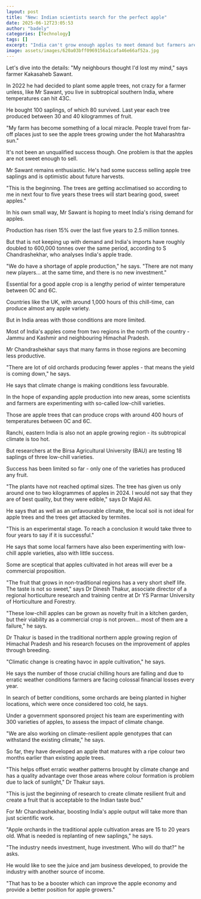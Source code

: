 ```yaml
---
layout: post
title: "New: Indian scientists search for the perfect apple"
date: 2025-06-12T23:05:53
author: "badely"
categories: [Technology]
tags: []
excerpt: "India can't grow enough apples to meet demand but farmers are struggling to raise production."
image: assets/images/620a03bff0969156a1cafa46e66af52a.jpg
---
```


Let's dive into the details: "My neighbours thought I'd lost my mind," says farmer Kakasaheb Sawant.

In 2022 he had decided to plant some apple trees, not crazy for a farmer unless, like Mr Sawant, you live in subtropical southern India, where temperatures can hit 43C.

He bought 100 saplings, of which 80 survived. Last year each tree produced between 30 and 40 kilogrammes of fruit.

"My farm has become something of a local miracle. People travel from far-off places just to see the apple trees growing under the hot Maharashtra sun."

It's not been an unqualified success though. One problem is that the apples are not sweet enough to sell.

Mr Sawant remains enthusiastic. He's had some success selling apple tree saplings and is optimistic about future harvests.

"This is the beginning. The trees are getting acclimatised so according to me in next four to five years these trees will start bearing good, sweet apples."

In his own small way, Mr Sawant is hoping to meet India's rising demand for apples. 

Production has risen 15% over the last five years to 2.5 million tonnes.

But that is not keeping up with demand and India's imports have roughly doubled to 600,000 tonnes over the same period, according to S Chandrashekhar, who analyses India's apple trade. 

"We do have a shortage of apple production," he says. "There are not many new players... at the same time, and there is no new investment."

Essential for a good apple crop is a lengthy period of winter temperature between 0C and 6C.

Countries like the UK, with around 1,000 hours of this chill-time, can produce almost any apple variety.

But in India areas with those conditions are more limited. 

Most of India's apples come from two regions in the north of the country -Jammu and Kashmir and neighbouring Himachal Pradesh.

Mr Chandrashekhar says that many farms in those regions are becoming less productive. 

"There are lot of old orchards producing fewer apples - that means the yield is coming down," he says.

He says that climate change is making conditions less favourable.

In the hope of expanding apple production into new areas, some scientists and farmers are experimenting with so-called low-chill varieties.

Those are apple trees that can produce crops with around 400 hours of temperatures between 0C and 6C.

Ranchi, eastern India is also not an apple growing region - its subtropical climate is too hot. 

But researchers at the Birsa Agricultural University (BAU) are testing 18 saplings of three low-chill varieties.

Success has been limited so far -  only one of the varieties has produced any fruit. 

"The plants have not reached optimal sizes. The tree has given us only around one to two kilogrammes of apples in 2024.  I would not say that they are of best quality, but they were edible," says Dr Majid Ali. 

He says that as well as an unfavourable climate, the local soil is not ideal for apple trees and the trees get attacked by termites.

"This is an experimental stage. To reach a conclusion it would take three to four years to say if it is successful."

He says that some local farmers have also been experimenting with low-chill apple varieties, also with little success. 

Some are sceptical that apples cultivated in hot areas will ever be a commercial proposition. 

"The fruit that grows in non-traditional regions has a very short shelf life. The taste is not so sweet," says Dr Dinesh Thakur, associate director of a regional horticulture research and training centre at Dr YS Parmar University of Horticulture and Forestry.

"These low-chill apples can be grown as novelty fruit in a kitchen garden, but their viability as a commercial crop is not proven... most of them are a failure," he says. 

Dr Thakur is based in the traditional northern apple growing region of Himachal Pradesh and his research focuses on the improvement of apples through breeding.

"Climatic change is creating havoc in apple cultivation," he says. 

He says the number of those crucial chilling hours are falling and due to erratic weather conditions farmers are facing colossal financial losses every year. 

In search of better conditions, some orchards are being planted in higher locations, which were once considered too cold, he says.

Under a government sponsored project his team are experimenting with 300 varieties of apples, to assess the impact of climate change.

"We are also working on climate-resilient apple genotypes that can withstand the existing climate," he says.

So far, they have developed an apple that matures with a ripe colour two months earlier than existing apple trees. 

"This helps offset erratic weather patterns brought by climate change and has a quality advantage over those areas where  colour formation is problem due to lack of sunlight," Dr Thakur says. 

"This is just the beginning of research to create climate resilient fruit and create a fruit that is acceptable to the Indian taste bud."

For Mr Chandrashekhar, boosting India's apple output will take more than just scientific work. 

"Apple orchards in the traditional apple cultivation areas are 15 to 20 years old. What is needed is replanting of new saplings," he says.

"The industry needs investment, huge investment. Who will do that?" he asks.

He would like to see the juice and jam business developed, to provide the industry with another source of income. 

"That has to be a booster which can improve the apple economy and provide a better position for apple growers."

